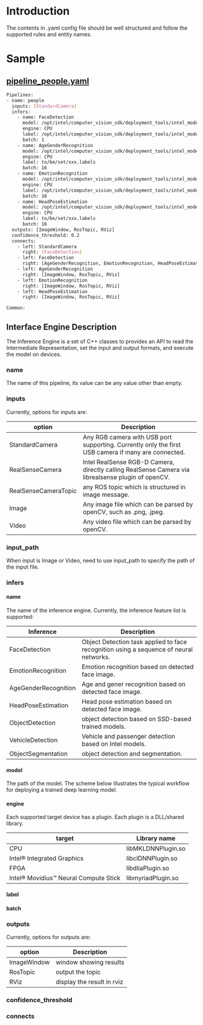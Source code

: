 # Introduction

The contents in .yaml config file should be well structured and follow the supported rules and entity names.

# Sample
## [pipeline_people.yaml](https://github.com/LewisLiuPub/ros2_openvino_toolkit/blob/guide-info/sample/param/pipeline_people.yaml)
```bash
Pipelines:
- name: people
  inputs: [StandardCamera]
  infers:
    - name: FaceDetection
      model: /opt/intel/computer_vision_sdk/deployment_tools/intel_models/face-detection-adas-0001/FP32/face-detection-adas-0001.xml
      engine: CPU
      label: /opt/intel/computer_vision_sdk/deployment_tools/intel_models/face-detection-adas-0001/FP32/face-detection-adas-0001.labels
      batch: 1
    - name: AgeGenderRecognition
      model: /opt/intel/computer_vision_sdk/deployment_tools/intel_models/age-gender-recognition-retail-0013/FP32/age-gender-recognition-retail-0013.xml
      engine: CPU
      label: to/be/set/xxx.labels
      batch: 16
    - name: EmotionRecognition
      model: /opt/intel/computer_vision_sdk/deployment_tools/intel_models/emotions-recognition-retail-0003/FP32/emotions-recognition-retail-0003.xml
      engine: CPU
      label: /opt/intel/computer_vision_sdk/deployment_tools/intel_models/emotions-recognition-retail-0003/FP32/emotions-recognition-retail-0003.labels
      batch: 16
    - name: HeadPoseEstimation
      model: /opt/intel/computer_vision_sdk/deployment_tools/intel_models/head-pose-estimation-adas-0001/FP32/head-pose-estimation-adas-0001.xml
      engine: CPU
      label: to/be/set/xxx.labels
      batch: 16
  outputs: [ImageWindow, RosTopic, RViz]
  confidence_threshold: 0.2
  connects:
    - left: StandardCamera
      right: [FaceDetection]
    - left: FaceDetection
      right: [AgeGenderRecognition, EmotionRecognition, HeadPoseEstimation, ImageWindow, RosTopic, RViz]
    - left: AgeGenderRecognition
      right: [ImageWindow, RosTopic, RViz]
    - left: EmotionRecognition
      right: [ImageWindow, RosTopic, RViz]
    - left: HeadPoseEstimation
      right: [ImageWindow, RosTopic, RViz]

Common:
```
## Interface Engine Description
The Inference Engine is a set of C++ classes to provides an API to read the Intermediate Representation, set the input and output formats, and execute the model on devices.
### name
The name of this pipeline, its value can be any value other than empty.
### inputs
Currently, options for inputs are:

|option|Description|
|--------------------|------------------------------------------------------------------|
|StandardCamera|Any RGB camera with USB port supporting. Currently only the first USB camera if many are connected.|
|RealSenseCamera| Intel RealSense RGB-D Camera, directly calling RealSense Camera via librealsense plugin of openCV.|
|RealSenseCameraTopic| any ROS topic which is structured in image message.|
|Image| Any image file which can be parsed by openCV, such as .png, .jpeg.|
|Video| Any video file which can be parsed by openCV.|

### input_path
When input is Image or Video, need to use input_path to specify the path of the input file.

### infers
#### name
The name of the inference engine. Currently, the inference feature list is supported:

|Inference|Description|
|-----------------------|------------------------------------------------------------------|
|FaceDetection|Object Detection task applied to face recognition using a sequence of neural networks.|
|EmotionRecognition| Emotion recognition based on detected face image.|
|AgeGenderRecognition| Age and gener recognition based on detected face image.|
|HeadPoseEstimation| Head pose estimation based on detected face image.|
|ObjectDetection| object detection based on SSD-based trained models.|
|VehicleDetection| Vehicle and passenger detection based on Intel models.|
|ObjectSegmentation| object detection and segmentation.|

#### model
The path of the model. The scheme below illustrates the typical workflow for deploying a trained deep learning model.


#### engine
Each supported target device has a plugin. Each plugin is a DLL/shared library. 

|target|Library name|
|-----------------------|------------------------------------------------------------------|
|CPU|libMKLDNNPlugin.so|
|Intel® Integrated Graphics|libclDNNPlugin.so|
|FPGA|libdliaPlugin.so|
|Intel® Movidius™ Neural Compute Stick|libmyriadPlugin.so|

#### label

#### batch

### outputs
Currently, options for outputs are:

|option|Description|
|--------------------|------------------------------------------------------------------|
|ImageWindow| window showing results|
|RosTopic| output the topic|
|RViz| display the result in rviz|

### confidence_threshold

### connects
